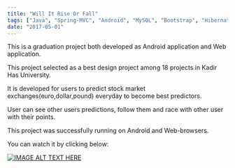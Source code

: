 ```yaml
---
title: "Will It Rise Or Fall"
tags: ["Java", "Spring-MVC", "Android", "MySQL", "Bootstrap", "Hibernate"]
date: "2017-05-01"
---
```

This is a graduation project both developed as Android application and Web application. 

This project selected as a best design project among 18 projects in Kadir Has University.

It is developed for users to predict stock market exchanges(euro,dollar,pound) everyday to become best predictors.

User can see other users predictions, follow them and race with other user with their points.

This project was successfully running on Android and Web-browsers.

You can watch it by clicking below: 

[![IMAGE ALT TEXT HERE](https://img.youtube.com/vi/QZ6vAXX5e0E/0.jpg)](https://www.youtube.com/watch?v=QZ6vAXX5e0E)
